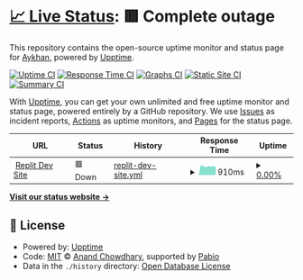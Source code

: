 # [📈 Live Status](https://AykhanUV.github.io/pingus): <!--live status--> **🟥 Complete outage**

This repository contains the open-source uptime monitor and status page for [Aykhan](https://AykhanUV.github.io/pingus), powered by [Upptime](https://github.com/upptime/upptime).

[![Uptime CI](https://github.com/AykhanUV/pingus/workflows/Uptime%20CI/badge.svg)](https://github.com/AykhanUV/pingus/actions?query=workflow%3A%22Uptime+CI%22)
[![Response Time CI](https://github.com/AykhanUV/pingus/workflows/Response%20Time%20CI/badge.svg)](https://github.com/AykhanUV/pingus/actions?query=workflow%3A%22Response+Time+CI%22)
[![Graphs CI](https://github.com/AykhanUV/pingus/workflows/Graphs%20CI/badge.svg)](https://github.com/AykhanUV/pingus/actions?query=workflow%3A%22Graphs+CI%22)
[![Static Site CI](https://github.com/AykhanUV/pingus/workflows/Static%20Site%20CI/badge.svg)](https://github.com/AykhanUV/pingus/actions?query=workflow%3A%22Static+Site+CI%22)
[![Summary CI](https://github.com/AykhanUV/pingus/workflows/Summary%20CI/badge.svg)](https://github.com/AykhanUV/pingus/actions?query=workflow%3A%22Summary+CI%22)

With [Upptime](https://upptime.js.org), you can get your own unlimited and free uptime monitor and status page, powered entirely by a GitHub repository. We use [Issues](https://github.com/AykhanUV/pingus/issues) as incident reports, [Actions](https://github.com/AykhanUV/pingus/actions) as uptime monitors, and [Pages](https://AykhanUV.github.io/pingus) for the status page.

<!--start: status pages-->
<!-- This summary is generated by Upptime (https://github.com/upptime/upptime) -->
<!-- Do not edit this manually, your changes will be overwritten -->
<!-- prettier-ignore -->
| URL | Status | History | Response Time | Uptime |
| --- | ------ | ------- | ------------- | ------ |
| <img alt="" src="https://icons.duckduckgo.com/ip3/65617f0c-04f8-4ac2-9cf4-616a91cc8d35-00-dof3ck9k3e8w.pike.replit.dev.ico" height="13"> [Replit Dev Site](https://65617f0c-04f8-4ac2-9cf4-616a91cc8d35-00-dof3ck9k3e8w.pike.replit.dev/) | 🟥 Down | [replit-dev-site.yml](https://github.com/AykhanUV/pingus/commits/HEAD/history/replit-dev-site.yml) | <details><summary><img alt="Response time graph" src="./graphs/replit-dev-site/response-time-week.png" height="20"> 910ms</summary><br><a href="https://AykhanUV.github.io/pingus/history/replit-dev-site"><img alt="Response time 979" src="https://img.shields.io/endpoint?url=https%3A%2F%2Fraw.githubusercontent.com%2FAykhanUV%2Fpingus%2FHEAD%2Fapi%2Freplit-dev-site%2Fresponse-time.json"></a><br><a href="https://AykhanUV.github.io/pingus/history/replit-dev-site"><img alt="24-hour response time 994" src="https://img.shields.io/endpoint?url=https%3A%2F%2Fraw.githubusercontent.com%2FAykhanUV%2Fpingus%2FHEAD%2Fapi%2Freplit-dev-site%2Fresponse-time-day.json"></a><br><a href="https://AykhanUV.github.io/pingus/history/replit-dev-site"><img alt="7-day response time 910" src="https://img.shields.io/endpoint?url=https%3A%2F%2Fraw.githubusercontent.com%2FAykhanUV%2Fpingus%2FHEAD%2Fapi%2Freplit-dev-site%2Fresponse-time-week.json"></a><br><a href="https://AykhanUV.github.io/pingus/history/replit-dev-site"><img alt="30-day response time 965" src="https://img.shields.io/endpoint?url=https%3A%2F%2Fraw.githubusercontent.com%2FAykhanUV%2Fpingus%2FHEAD%2Fapi%2Freplit-dev-site%2Fresponse-time-month.json"></a><br><a href="https://AykhanUV.github.io/pingus/history/replit-dev-site"><img alt="1-year response time 979" src="https://img.shields.io/endpoint?url=https%3A%2F%2Fraw.githubusercontent.com%2FAykhanUV%2Fpingus%2FHEAD%2Fapi%2Freplit-dev-site%2Fresponse-time-year.json"></a></details> | <details><summary><a href="https://AykhanUV.github.io/pingus/history/replit-dev-site">0.00%</a></summary><a href="https://AykhanUV.github.io/pingus/history/replit-dev-site"><img alt="All-time uptime 0.02%" src="https://img.shields.io/endpoint?url=https%3A%2F%2Fraw.githubusercontent.com%2FAykhanUV%2Fpingus%2FHEAD%2Fapi%2Freplit-dev-site%2Fuptime.json"></a><br><a href="https://AykhanUV.github.io/pingus/history/replit-dev-site"><img alt="24-hour uptime 0.00%" src="https://img.shields.io/endpoint?url=https%3A%2F%2Fraw.githubusercontent.com%2FAykhanUV%2Fpingus%2FHEAD%2Fapi%2Freplit-dev-site%2Fuptime-day.json"></a><br><a href="https://AykhanUV.github.io/pingus/history/replit-dev-site"><img alt="7-day uptime 0.00%" src="https://img.shields.io/endpoint?url=https%3A%2F%2Fraw.githubusercontent.com%2FAykhanUV%2Fpingus%2FHEAD%2Fapi%2Freplit-dev-site%2Fuptime-week.json"></a><br><a href="https://AykhanUV.github.io/pingus/history/replit-dev-site"><img alt="30-day uptime 0.00%" src="https://img.shields.io/endpoint?url=https%3A%2F%2Fraw.githubusercontent.com%2FAykhanUV%2Fpingus%2FHEAD%2Fapi%2Freplit-dev-site%2Fuptime-month.json"></a><br><a href="https://AykhanUV.github.io/pingus/history/replit-dev-site"><img alt="1-year uptime 0.02%" src="https://img.shields.io/endpoint?url=https%3A%2F%2Fraw.githubusercontent.com%2FAykhanUV%2Fpingus%2FHEAD%2Fapi%2Freplit-dev-site%2Fuptime-year.json"></a></details>

<!--end: status pages-->

[**Visit our status website →**](https://AykhanUV.github.io/pingus)

## 📄 License

- Powered by: [Upptime](https://github.com/upptime/upptime)
- Code: [MIT](./LICENSE) © [Anand Chowdhary](https://anandchowdhary.com), supported by [Pabio](https://pabio.com)
- Data in the `./history` directory: [Open Database License](https://opendatacommons.org/licenses/odbl/1-0/)
